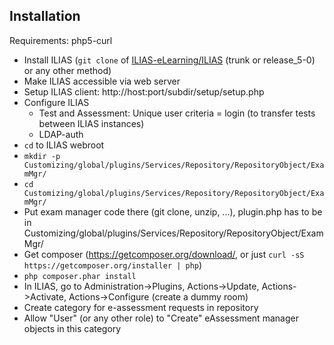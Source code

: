 
Installation
------------

Requirements: php5-curl

* Install ILIAS (`git clone` of [ILIAS-eLearning/ILIAS](https://github.com/ILIAS-eLearning/ILIAS) (trunk or release_5-0) or any other method)
* Make ILIAS accessible via web server
* Setup ILIAS client: http://host:port/subdir/setup/setup.php
* Configure ILIAS
  * Test and Assessment: Unique user criteria = login (to transfer tests between ILIAS instances)
  * LDAP-auth
* `cd` to ILIAS webroot
* `mkdir -p Customizing/global/plugins/Services/Repository/RepositoryObject/ExamMgr/`
* `cd Customizing/global/plugins/Services/Repository/RepositoryObject/ExamMgr/`
* Put exam manager code there (git clone, unzip, ...), plugin.php has to  be in Customizing/global/plugins/Services/Repository/RepositoryObject/ExamMgr/
* Get composer (https://getcomposer.org/download/, or just `curl -sS https://getcomposer.org/installer | php`)
* `php composer.phar install`
* In ILIAS, go to Administration->Plugins, Actions->Update, Actions->Activate, Actions->Configure (create a dummy room)
* Create category for e-assessment requests in repository
* Allow "User" (or any other role) to "Create" eAssessment manager objects in this category


